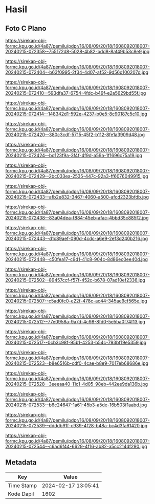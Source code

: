 # Hasil

## Foto C Plano

https://sirekap-obj-formc.kpu.go.id/4a87/pemilu/pdpr/16/08/09/20/18/1608092018007-20240215-072358--755172d8-5028-4b82-bdd8-8af49b53c8e9.jpg

https://sirekap-obj-formc.kpu.go.id/4a87/pemilu/pdpr/16/08/09/20/18/1608092018007-20240215-072404--b63f0995-2f34-4d07-af52-9d56d100207d.jpg

https://sirekap-obj-formc.kpu.go.id/4a87/pemilu/pdpr/16/08/09/20/18/1608092018007-20240215-072410--593dfa37-6754-4fdc-b49f-e2a5629bd55f.jpg

https://sirekap-obj-formc.kpu.go.id/4a87/pemilu/pdpr/16/08/09/20/18/1608092018007-20240215-072414--148342d1-592e-4237-b0e5-8c90187c5c10.jpg

https://sirekap-obj-formc.kpu.go.id/4a87/pemilu/pdpr/16/08/09/20/18/1608092018007-20240215-072420--380c3cdf-5715-45f2-b112-8fe1a3909d48.jpg

https://sirekap-obj-formc.kpu.go.id/4a87/pemilu/pdpr/16/08/09/20/18/1608092018007-20240215-072424--bd123f9a-3f4f-4f9d-a59a-1f1696c75a19.jpg

https://sirekap-obj-formc.kpu.go.id/4a87/pemilu/pdpr/16/08/09/20/18/1608092018007-20240215-072429--2bc033ea-2535-447c-92a3-ff6076049915.jpg

https://sirekap-obj-formc.kpu.go.id/4a87/pemilu/pdpr/16/08/09/20/18/1608092018007-20240215-072433--afb2e832-3467-4060-a500-afcd2323bfdb.jpg

https://sirekap-obj-formc.kpu.go.id/4a87/pemilu/pdpr/16/08/09/20/18/1608092018007-20240215-072438--83a04dea-f884-45eb-afac-4bbd35c885f2.jpg

https://sirekap-obj-formc.kpu.go.id/4a87/pemilu/pdpr/16/08/09/20/18/1608092018007-20240215-072443--d1c89aef-090d-4cdc-a6e9-2ef3d240b216.jpg

https://sirekap-obj-formc.kpu.go.id/4a87/pemilu/pdpr/16/08/09/20/18/1608092018007-20240215-072448--c50fea17-c9d1-41c8-904c-8d86ec0ee40d.jpg

https://sirekap-obj-formc.kpu.go.id/4a87/pemilu/pdpr/16/08/09/20/18/1608092018007-20240215-072502--89457ccf-f57f-452c-b678-07ad10ef2336.jpg

https://sirekap-obj-formc.kpu.go.id/4a87/pemilu/pdpr/16/08/09/20/18/1608092018007-20240215-072507--c5ad0fc0-e22f-478c-ac44-345ae9cf565e.jpg

https://sirekap-obj-formc.kpu.go.id/4a87/pemilu/pdpr/16/08/09/20/18/1608092018007-20240215-072512--77e0958a-9a7d-4c98-8fd0-5e5ba0f74f13.jpg

https://sirekap-obj-formc.kpu.go.id/4a87/pemilu/pdpr/16/08/09/20/18/1608092018007-20240215-072517--0cb3c98f-95b1-4253-b54c-793bf19e5359.jpg

https://sirekap-obj-formc.kpu.go.id/4a87/pemilu/pdpr/16/08/09/20/18/1608092018007-20240215-072523--b8e6516b-cdf0-4cae-b8e9-7017eb68686e.jpg

https://sirekap-obj-formc.kpu.go.id/4a87/pemilu/pdpr/16/08/09/20/18/1608092018007-20240215-072528--3eeeaa40-11c1-4d05-98eb-442ee9da136b.jpg

https://sirekap-obj-formc.kpu.go.id/4a87/pemilu/pdpr/16/08/09/20/18/1608092018007-20240215-072533--b6c24647-1a61-45b3-a5de-16b503f1aabd.jpg

https://sirekap-obj-formc.kpu.go.id/4a87/pemilu/pdpr/16/08/09/20/18/1608092018007-20240215-072539--ddddb91f-c939-4f28-b48a-bc4d3fa61420.jpg

https://sirekap-obj-formc.kpu.go.id/4a87/pemilu/pdpr/16/08/09/20/18/1608092018007-20240215-072544--c6ad6f44-6629-4f16-ab82-a5cc214df290.jpg


## Metadata

| Key        | Value               |
| ---------- | ------------------- |
| Time Stamp | 2024-02-17 13:05:41 |
| Kode Dapil | 1602                |



